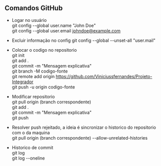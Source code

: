 ## Comandos GitHub
- Logar no usuário\
git config --global user.name "John Doe"\
git config --global user.email johndoe@example.com

- Excluir informação no config
git config --global --unset-all "user.mail"

- Colocar o codigo no repositorio \
git init \
git add . \
git commit -m "Mensagem explicativa" \
git branch -M codigo-fonte \
git remote add origin https://github.com/Viniciussfernandes/Projeto-Integrador \
git push -u origin codigo-fonte

- Modificar repositorio \
git pull origin (branch correspondente) \
git add . \
git commit -m "Mensagem explicativa" \
git push

- Resolver push rejeitado, a ideia é sincronizar o historico do repositorio com o da maquina\
git pull origin (branch correspondente) --allow-unrelated-histories

- Historico de commit \
git log\
git log --oneline
